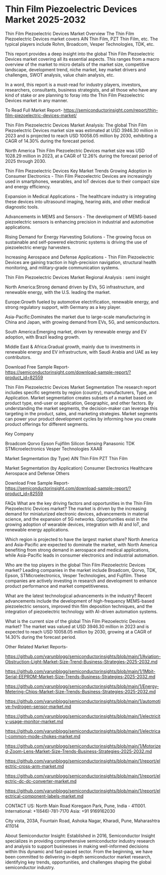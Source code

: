 <h1>Thin Film Piezoelectric Devices Market 2025-2032</h1>
Thin Film Piezoelectric Devices Market Overview
The Thin Film Piezoelectric Devices market covers AlN Thin Film, PZT Thin Film, etc. The typical players include Rohm, Broadcom, Vesper Technologies, TDK, etc.

This report provides a deep insight into the global Thin Film Piezoelectric Devices market covering all its essential aspects. This ranges from a macro overview of the market to micro details of the market size, competitive landscape, development trend, niche market, key market drivers and challenges, SWOT analysis, value chain analysis, etc.

In a word, this report is a must-read for industry players, investors, researchers, consultants, business strategists, and all those who have any kind of stake or are planning to foray into the Thin Film Piezoelectric Devices market in any manner.

To Read Full Market Report-
https://semiconductorinsight.com/report/thin-film-piezoelectric-devices-market/

Thin Film Piezoelectric Devices Market Analysis:
The global Thin Film Piezoelectric Devices market size was estimated at USD 3946.30 million in 2023 and is projected to reach USD 10058.05 million by 2030, exhibiting a CAGR of 14.30% during the forecast period.

North America Thin Film Piezoelectric Devices market size was USD 1028.29 million in 2023, at a CAGR of 12.26% during the forecast period of 2025 through 2030.

Thin Film Piezoelectric Devices Key Market Trends
Growing Adoption in Consumer Electronics - Thin Film Piezoelectric Devices are increasingly used in smartphones, wearables, and IoT devices due to their compact size and energy efficiency.

Expansion in Medical Applications - The healthcare industry is integrating these devices into ultrasound imaging, hearing aids, and other medical diagnostic tools.

Advancements in MEMS and Sensors - The development of MEMS-based piezoelectric sensors is enhancing precision in industrial and automotive applications.

Rising Demand for Energy Harvesting Solutions - The growing focus on sustainable and self-powered electronic systems is driving the use of piezoelectric energy harvesters.

Increasing Aerospace and Defense Applications - Thin Film Piezoelectric Devices are gaining traction in high-precision navigation, structural health monitoring, and military-grade communication systems.

Thin Film Piezoelectric Devices Market Regional Analysis :
semi insight

North America:Strong demand driven by EVs, 5G infrastructure, and renewable energy, with the U.S. leading the market.

Europe:Growth fueled by automotive electrification, renewable energy, and strong regulatory support, with Germany as a key player.

Asia-Pacific:Dominates the market due to large-scale manufacturing in China and Japan, with growing demand from EVs, 5G, and semiconductors.

South America:Emerging market, driven by renewable energy and EV adoption, with Brazil leading growth.

Middle East & Africa:Gradual growth, mainly due to investments in renewable energy and EV infrastructure, with Saudi Arabia and UAE as key contributors.

Download Free Sample Report-
https://semiconductorinsight.com/download-sample-report/?product_id=82559

Thin Film Piezoelectric Devices Market Segmentation
The research report includes specific segments by region (country), manufacturers, Type, and Application. Market segmentation creates subsets of a market based on product type, end-user or application, Geographic, and other factors. By understanding the market segments, the decision-maker can leverage this targeting in the product, sales, and marketing strategies. Market segments can power your product development cycles by informing how you create product offerings for different segments.

Key Company

Broadcom
Qorvo
Epson
Fujifilm
Silicon Sensing
Panasonic
TDK
STMicroelectronics
Vesper Technologies
XAAR

Market Segmentation (by Type)
AlN Thin Film
PZT Thin Film

Market Segmentation (by Application)
Consumer Electronics
Healthcare
Aerospace and Defense
Others

Download Free Sample Report-
https://semiconductorinsight.com/download-sample-report/?product_id=82559

FAQs
What are the key driving factors and opportunities in the Thin Film Piezoelectric Devices market?
The market is driven by the increasing demand for miniaturized electronic devices, advancements in material science, and the expansion of 5G networks. Opportunities exist in the growing adoption of wearable devices, integration with AI and IoT, and renewable energy applications.

Which region is projected to have the largest market share?
North America and Asia-Pacific are expected to dominate the market, with North America benefiting from strong demand in aerospace and medical applications, while Asia-Pacific leads in consumer electronics and industrial automation.

Who are the top players in the global Thin Film Piezoelectric Devices market?
Leading companies in the market include Broadcom, Qorvo, TDK, Epson, STMicroelectronics, Vesper Technologies, and Fujifilm. These companies are actively investing in research and development to enhance product performance and market competitiveness.

What are the latest technological advancements in the industry?
Recent advancements include the development of high-frequency MEMS-based piezoelectric sensors, improved thin film deposition techniques, and the integration of piezoelectric technology with AI-driven automation systems.

What is the current size of the global Thin Film Piezoelectric Devices market?
The market was valued at USD 3946.30 million in 2023 and is expected to reach USD 10058.05 million by 2030, growing at a CAGR of 14.30% during the forecast period.

Other Related Market Reports-

https://github.com/varunblogg/semiconductorinsights/blob/main/1/Aviation-Obstruction-Light-Market-Size-Trend-Business-Strategies-2025-2032.md

https://github.com/varunblogg/semiconductorinsights/blob/main/1/1Mbit-Serial-EEPROM-Market-Size-Trends-Business-Strategies-2025-2032.md

https://github.com/varunblogg/semiconductorinsights/blob/main/1/Energy-Metering-Chips-Market-Size-Trends-Business-Strategies-2025-2032.md

https://github.com/varunblogg/semiconductorinsights/blob/main/1/automotive-hydrogen-sensor-market.md

https://github.com/varunblogg/semiconductorinsights/blob/main/1/electricity-usage-monitor-market.md

https://github.com/varunblogg/semiconductorinsights/blob/main/1/electrical-common-mode-chokes-market.md

https://github.com/varunblogg/semiconductorinsights/blob/main/1/Motorized-Zoom-Lens-Market-Size-Trends-Business-Strategies-2025-2032.md

https://github.com/varunblogg/semiconductorinsights/blob/main/1/report/electric-cross-arm-market.md

https://github.com/varunblogg/semiconductorinsights/blob/main/1/report/electric-dc-dc-converter-market.md

https://github.com/varunblogg/semiconductorinsights/blob/main/1/report/electrical-component-labels-market.md

CONTACT US:
North Main Road Koregaon Park, Pune, India - 411001.
International: +1(646)-781-7170
Asia: +91 9169162030

City vista, 203A, Fountain Road, Ashoka Nagar, Kharadi, Pune, Maharashtra 411014

About Semiconductor Insight:
Established in 2016, Semiconductor Insight specializes in providing comprehensive semiconductor industry research and analysis to support businesses in making well-informed decisions within this dynamic and fast-paced sector. From the beginning, we have been committed to delivering in-depth semiconductor market research, identifying key trends, opportunities, and challenges shaping the global semiconductor industry.
